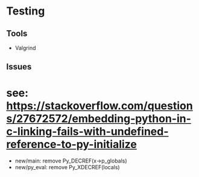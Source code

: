 # Testing


## Tools

- Valgrind



## Issues

# see: https://stackoverflow.com/questions/27672572/embedding-python-in-c-linking-fails-with-undefined-reference-to-py-initialize


- new/main: remove Py_DECREF(x->p_globals)
- new/py_eval: remove Py_XDECREF(locals)


